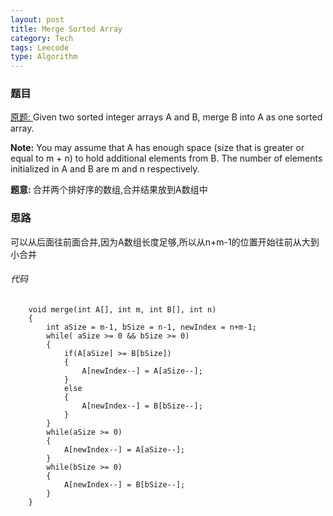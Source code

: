```yaml
---
layout: post
title: Merge Sorted Array 
category: Tech
tags: Leecode
type: Algorithm
---
```


### 题目
[原题: ](http://oj.leetcode.com/problems/merge-sorted-array/)Given two sorted integer arrays A and B, merge B into A as one sorted array.

<b>Note:</b>
You may assume that A has enough space (size that is greater or equal to m + n) to hold additional elements from B. The number of elements initialized in A and B are m and n respectively.

<b>题意: </b>合并两个排好序的数组,合并结果放到A数组中

### 思路
可以从后面往前面合并,因为A数组长度足够,所以从n+m-1的位置开始往前从大到小合并

###### 代码

		void merge(int A[], int m, int B[], int n)
	    {
	        int aSize = m-1, bSize = n-1, newIndex = n+m-1;
	        while( aSize >= 0 && bSize >= 0)
	        {
	            if(A[aSize] >= B[bSize])
	            {
	                A[newIndex--] = A[aSize--];
	            }
	            else
	            {
	                A[newIndex--] = B[bSize--];
	            }
	        }
	        while(aSize >= 0)
	        {
	            A[newIndex--] = A[aSize--];
	        }
	        while(bSize >= 0)
	        {
	            A[newIndex--] = B[bSize--];
	        }
	    }
